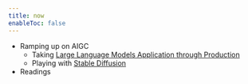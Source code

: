 ```yaml
---
title: now
enableToc: false
---
```


- Ramping up on AIGC
	- Taking [Large Language Models Application through Production](notes/Large%20Language%20Models%20Application%20through%20Production.md)
	- Playing with [Stable Diffusion](notes/Stable%20Diffusion.md)
- Readings
